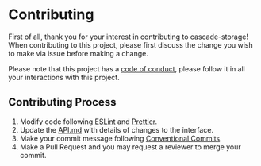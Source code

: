 # Contributing

First of all, thank you for your interest in contributing to cascade-storage!
When contributing to this project, please first discuss the change you wish to make via issue before making a change.

Please note that this project has a [code of conduct](https://github.com/yujiosaka/cascade-storage/blob/main/docs/CODE_OF_CONDUCT.md), please follow it in all your interactions with this project.

## Contributing Process

1. Modify code following [ESLint](https://eslint.org) and [Prettier](https://prettier.io/).
2. Update the [API.md](https://github.com/yujiosaka/cascade-storage/blob/main/docs/API.md) with details of changes to the interface.
3. Make your commit message following [Conventional Commits](https://conventionalcommits.org/).
4. Make a Pull Request and you may request a reviewer to merge your commit.
